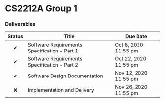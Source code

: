 # CS2212A Group 1 

### Deliverables
Status | Title | Due Date
:----: | ----- | --------
✔ | Software Requirements Specification - Part 1 | Oct 8, 2020 11:55 pm
✔ | Software Requirements Specification - Part 2 | Oct 22, 2020 11:55 pm
✔ | Software Design Documentation | Nov 12, 2020 11:55 pm
❌ | Implementation and Delivery | Nov 26, 2020 11:55 pm
